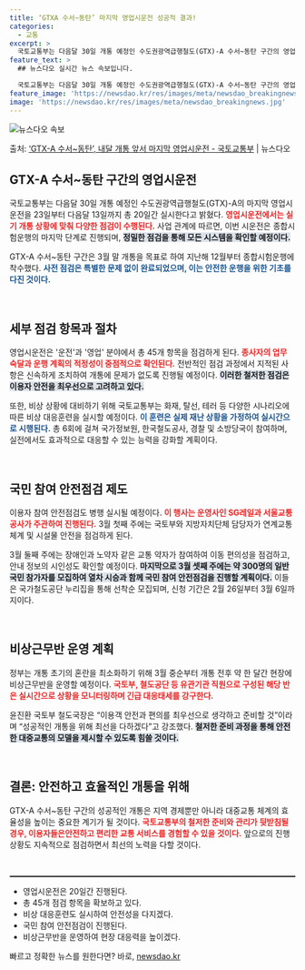 ```yaml
---
title: ‘GTXA 수서~동탄’ 마지막 영업시운전 성공적 결과!
categories:
  - 교통
excerpt: >
  국토교통부는 다음달 30일 개통 예정인 수도권광역급행철도(GTX)-A 수서~동탄 구간의 영업시운전을 23일부…
feature_text: >
  ## 뉴스다오 실시간 뉴스 속보입니다.

  국토교통부는 다음달 30일 개통 예정인 수도권광역급행철도(GTX)-A 수서~동탄 구간의 영업시운전을 23일부…
feature_image: 'https://newsdao.kr/res/images/meta/newsdao_breakingnews.jpg'
image: 'https://newsdao.kr/res/images/meta/newsdao_breakingnews.jpg'
---
```


![뉴스다오 속보](https://newsdao.kr/res/images/meta/newsdao_breakingnews.jpg)

<p>출처: <a href="https://newsdao.kr/3218" rel="dofollow">‘GTX-A 수서~동탄’, 내달 개통 앞서 마지막 영업시운전 - 국토교통부</a> | 뉴스다오</p>

<h2 data-ke-size="size26">GTX-A 수서~동탄 구간의 영업시운전</h2>

국토교통부는 다음달 30일 개통 예정인 수도권광역급행철도(GTX)-A의 마지막 영업시운전을 23일부터 다음달 13일까지 총 20일간 실시한다고 밝혔다. <b><span style="color: #ee2323;">영업시운전에서는 실기 개통 상황에 맞춰 다양한 점검이 수행된다.</span></b> 사업 관계에 따르면, 이번 시운전은 종합시험운행의 마지막 단계로 진행되며, <b><span style="background-color: #21538527;">정밀한 점검을 통해 모든 시스템을 확인할 예정이다.</span></b>

GTX-A 수서~동탄 구간은 3월 말 개통을 목표로 하여 지난해 12월부터 종합시험운행에 착수했다. <b><span style="color: #1a5490;">사전 점검은 특별한 문제 없이 완료되었으며, 이는 안전한 운행을 위한 기초를 다진 것이다.</span></b> 

<p data-ke-size="size16">&nbsp;</p>

<h2 data-ke-size="size26">세부 점검 항목과 절차</h2>

영업시운전은 '운전'과 '영업' 분야에서 총 45개 항목을 점검하게 된다. <b><span style="color: #ee2323;">종사자의 업무 숙달과 운행 계획의 적정성이 중점적으로 확인된다.</span></b> 전반적인 점검 과정에서 지적된 사항은 신속하게 조치하여 개통에 문제가 없도록 진행될 예정이다. <b><span style="background-color: #21538527;">이러한 철저한 점검은 이용자 안전을 최우선으로 고려하고 있다.</span></b>

또한, 비상 상황에 대비하기 위해 국토교통부는 화재, 탈선, 테러 등 다양한 시나리오에 따른 비상 대응훈련을 실시할 예정이다. <b><span style="color: #1a5490;">이 훈련은 실제 재난 상황을 가정하여 실시간으로 시행된다.</span></b> 총 6회에 걸쳐 국가정보원, 한국철도공사, 경찰 및 소방당국이 참여하며, 실전에서도 효과적으로 대응할 수 있는 능력을 강화할 계획이다.

<p data-ke-size="size16">&nbsp;</p>

<h2 data-ke-size="size26">국민 참여 안전점검 제도</h2>

이용자 참여 안전점검도 병행 실시될 예정이다. <b><span style="color: #ee2323;">이 행사는 운영사인 SG레일과 서울교통공사가 주관하여 진행된다.</span></b> 3월 첫째 주에는 국토부와 지방자치단체 담당자가 연계교통체계 및 시설물 안전을 점검하게 된다. 

3월 둘째 주에는 장애인과 노약자 같은 교통 약자가 참여하여 이동 편의성을 점검하고, 안내 정보의 시인성도 확인할 예정이다. <b><span style="background-color: #21538527;">마지막으로 3월 셋째 주에는 약 300명의 일반 국민 참가자를 모집하여 열차 시승과 함께 국민 참여 안전점검을 진행할 계획이다.</span></b> 이들은 국가철도공단 누리집을 통해 선착순 모집되며, 신청 기간은 2월 26일부터 3월 6일까지이다.

<p data-ke-size="size16">&nbsp;</p>

<h2 data-ke-size="size26">비상근무반 운영 계획</h2>

정부는 개통 초기의 혼란을 최소화하기 위해 3월 중순부터 개통 전후 약 한 달간 현장에 비상근무반을 운영할 예정이다. <b><span style="color: #ee2323;">국토부, 철도공단 등 유관기관 직원으로 구성된 해당 반은 실시간으로 상황을 모니터링하며 긴급 대응태세를 강구한다.</span></b> 

윤진환 국토부 철도국장은 “이용객 안전과 편의를 최우선으로 생각하고 준비할 것”이라며 “성공적인 개통을 위해 최선을 다하겠다”고 강조했다. <b><span style="background-color: #21538527;">철저한 준비 과정을 통해 안전한 대중교통의 모델을 제시할 수 있도록 힘쓸 것이다.</span></b>

<p data-ke-size="size16">&nbsp;</p>

<h2 data-ke-size="size26">결론: 안전하고 효율적인 개통을 위해</h2>

GTX-A 수서~동탄 구간의 성공적인 개통은 지역 경제뿐만 아니라 대중교통 체계의 효율성을 높이는 중요한 계기가 될 것이다. <b><span style="color: #ee2323;">국토교통부의 철저한 준비와 관리가 뒷받침될 경우, 이용자들은안전하고 편리한 교통 서비스를 경험할 수 있을 것이다.</span></b> 앞으로의 진행 상황도 지속적으로 점검하면서 최선의 노력을 다할 것이다. 

<p data-ke-size="size16">&nbsp;</p>

<hr style="border: 1px dotted #d1d1d1;">

<ul>
<li>영업시운전은 20일간 진행된다.</li>
<li>총 45개 점검 항목을 확보하고 있다.</li>
<li>비상 대응훈련도 실시하여 안전성을 다지겠다.</li>
<li>국민 참여 안전점검이 진행된다.</li>
<li>비상근무반을 운영하여 현장 대응력을 높이겠다.</li>
</ul>

<p data-ke-size="size16"></p>
 

빠르고 정확한 뉴스를 원한다면? 바로, <a href="https://newsdao.kr" rel="dofollow">newsdao.kr</a>


